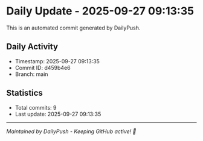 # Daily Update - 2025-09-27 09:13:35

This is an automated commit generated by DailyPush.

## Daily Activity
- Timestamp: 2025-09-27 09:13:35
- Commit ID: d459b4e6
- Branch: main

## Statistics
- Total commits: 9
- Last update: 2025-09-27 09:13:35

---
*Maintained by DailyPush - Keeping GitHub active! 🚀*
